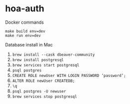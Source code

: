 # hoa-auth

Docker commands
``` shell
make build env=dev
make run env=dev
```

Database install in Mac
1. `brew install --cask dbeaver-community`
2. `brew install postgresql`
3. `brew services start postgresql`
4. `psql postgres`
5. `CREATE ROLE newUser WITH LOGIN PASSWORD ‘password’;`
6. `ALTER ROLE newUser CREATEDB;`
7. `\q`
8. `psql postgres -U newuser`
9. `brew services stop postgresql`